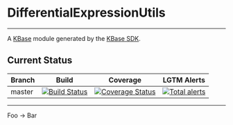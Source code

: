 
# DifferentialExpressionUtils
---

A [KBase](https://kbase.us) module generated by the [KBase SDK](https://github.com/kbase/kb_sdk).

## Current Status

| Branch  | Build                                                              | Coverage                                                                         | LGTM Alerts                                                     |
| ------- | ------------------------------------------------------------------ | -------------------------------------------------------------------------------- | --------------------------------------------------------------- |
| master  | [![Build Status](https://travis-ci.org/kbaseapps/DifferentialExpressionUtils.svg?branch=master)](https://travis-ci.org/kbaseapps/DifferentialExpressionUtils)  | [![Coverage Status](https://coveralls.io/repos/github/kbaseapps/DifferentialExpressionUtils/badge.svg?branch=master)](https://coveralls.io/github/kbaseapps/DifferentialExpressionUtils?branch=master)  | [![Total alerts](https://img.shields.io/lgtm/alerts/g/kbaseapps/DifferentialExpressionUtils.svg?logo=lgtm&logoWidth=18)](https://lgtm.com/projects/g/kbaseapps/DifferentialExpressionUtils/alerts/)  |
---

Foo -> Bar
